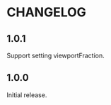 <!-- Copyright 2018 The FlutterCandies author. All rights reserved.
Use of this source code is governed by an Apache license
that can be found in the LICENSE file. -->

# CHANGELOG

## 1.0.1

Support setting viewportFraction.

## 1.0.0

Initial release.
